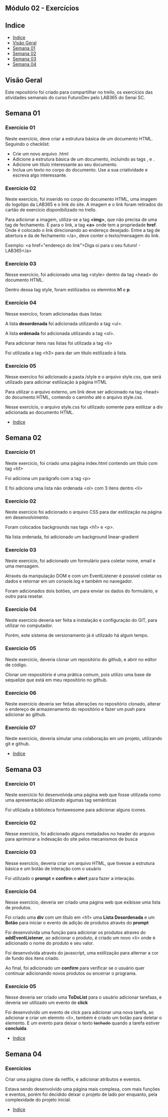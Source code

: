 ## Módulo 02 - Exercícios

## Indice

- [Indice](#indice)
- [Visão Geral](#visão-geral)
- [Semana 01](#semana-01)
- [Semana 02](#semana-02)
- [Semana 03](#semana-03)
- [Semana 04](#semana-04)

## Visão Geral
<p>Este repositório foi criado para compartilhar no trello, os exercícios das atividades semanais do curso FuturoDev pelo LAB365 do Senai SC.</p>

## Semana 01
<h3>Exercício 01</h3>
<p>Neste exercício,
 deve criar a estrutura básica de um documento HTML. Seguindo o checklist:</p>
 <ul>
 <li>Crie um novo arquivo .html</li>
 <li>Adicione a estrutura básica de um documento, incluindo as tags <html>, <head> e <body>.</li>
 <li>Adicione um título interessante ao seu documento.</li>
 <li>Inclua um texto no corpo do documento. Use a sua criatividade e escreva algo interessante.</li>
 </ul>

 <h3>Exercício 02</h3>
 <p>Neste exercício, foi inserido no corpo do documento HTML, uma imagem do logotipo da LAB365 e o link do site. A imagem e o link foram retirados do cartão de exercício disponibilizado no trello.</p>
 <p>Para adicionar a imagem, utiliza-se a tag <span style="font-weight: bolder;">&lt;img&gt;</span>, que não precisa de uma tag de fechamento. E para o link, a tag <span style="font-weight: bolder;">&lt;a&gt;</span> onde tem a propriedade <span style="font-weight:bolder;">href</span>. Onde é colocado o link direcionando ao endereço desejado. Entre a tag de abertura e da de fechamento &lt;/a&gt;, deve conter o texto/mensagem do link.</p>
 <p>Exemplo: &lt;a href="endereço do link"&gt;Diga oi para o seu futuro! - LAB365&lt;/a&gt;</p>

 <h3>Exercício 03</h3>
 <p>Nesse exercício, foi adicionado uma tag &lt;style&gt; dentro da tag &lt;head&gt; do documento HTML.</p>
 <p>Dentro dessa tag style, foram estilizados os elemntos <span style="font-weight: bolder;">h1</span> e <span style="font-weight: bolder;">p</span>.</p>

 <h3>Exercício 04</h3>
 <p>Nesse exercíco, foram adicionadas duas listas:</p>
 <p>A lista <span style="font-weight: bolder;">desordenada</span> foi adicionada utilizando a tag &lt;ul&gt;.</p>
 <p>A lista <span style="font-weight: bolder;">ordenada</span> foi adicionada utilizando a tag &lt;ol&gt;.</p>
 <p>Para adicionar itens nas listas foi utilizada a tag &lt;li&gt;</p>
 <p>Foi utilizada a tag &lt;h3&gt; para dar um título estilizado à lista.</p>

 <h3>Exercício 05</h3>
 <p>Nesse exercíco foi adicionado a pasta /style e o arquivo style.css, que será utilizado para adicinar estilização à página HTML</p>
 <p>Para utilizar o arquivo externo, um link deve ser adicionado na tag &lt;head&gt; do documento HTML, contendo o caminho até o arquivo style.css.</p>
 <p>Nesse exercício, o arquivo style.css foi utilizado somente para estilizar a div adicionada ao documento HTML.</p>

- [Indice](#indice)

## Semana 02
<h3>Exercício 01</h3>
<p>Neste exercício, foi criado uma página index.html contendo um título com tag &lt;h1&gt;</p>
<p>Foi adiciona um parágrafo com a tag &lt;p&gt;</p>
<p>E foi adiciona uma lista não ordenada &lt;ol&gt; com 3 itens dentro &lt;li&gt;</p>

<h3>Exercício 02</h3>
<p>Neste exercício foi adicionado o arquivo CSS para dar estilização na página em desenvolvimento.</p>
<p>Foram colocados backgrounds nas tags &lt;h1&gt; e &lt;p&gt;.</p>
<p>Na lista ordenada, foi adicionado um background linear-gradient</p>

<h3>Exercício 03</h3>
<p>Neste exercício, foi adicionado um formulário para coletar nome, email e uma mensagem.</p>
<p>Através da manipulação DOM e com um EventListener é possível coletar os dados e retornar em um console.log e também no navegador.</p>
<p>Foram adicionados dois botões, um para enviar os dados do formulário, e outro para resetar.</p>

<h3>Exercício 04</h3>
<p>Neste exercício deveria ser feita a instalação e configuração do GIT, para utilizar no computador.</p>
<p>Porém, este sistema de versionamento já é utilizado há algum tempo.</p>

<h3>Exercício 05</h3>
<p>Neste exercício, deveria clonar um repositório do github, e abrir no editor de código.</p>
<p>Clonar um respositório é uma prática comum, pois utilizo uma base de sequelize que está em meu repositório no github.</p>

<h3>Exercício 06</h3>
<p>Neste exercício deveria ser feitas alterações no repositório clonado, alterar o endereço de armazenamento do repositório e fazer um push para adicionar ao github.</p>

<h3>Exercício 07</h3>
<p>Neste exercício, deveria simular uma colaboração em um projeto, utilizando git e github.</p>

- [Indice](#indice)

## Semana 03
<h3>Exercício 01</h3>
<p>Neste exercício foi desenvolvida uma página web que fosse utilizada como uma apresentação utilizando algumas tag semânticas</p>
<p>Foi utilizada a biblioteca fontawesome para adicionar alguns ícones.</p>

<h3>Exercício 02</h3>
<p>Nesse exercício, foi adicionado alguns metadados no header do arquivo para aprimorar a indexação do site pelos mecanismos de busca</p>

<h3>Exercício 03</h3>
<p>Nesse exercício, deveria criar um arquivo HTML, que tivesse a estrutura básica e um botão de interação com o usuário</p>
<p>Foi utilizado o <strong>prompt</strong> e <strong>confirm</strong> e <strong>alert</strong> para fazer a interação.</p>

<h3>Exercício 04</h3>
<p>Nesse exercício, deveria ser criado uma página web que exibisse uma lista de produtos.</p>
<p>Foi criado uma <strong>div</strong> com um título em &lt;h1&gt; uma <strong>Lista Desordenada</strong> e um <strong>Botão</strong> para iniciar o evento de adição de produtos através do <strong>prompt</strong></p>
<p>Foi desenvolvida uma função para adicionar os produtos atraves do <strong>addEventListener</strong>, ao adicionar o produto, é criado um novo &lt;li&gt; onde é adicionado o nome do produto e seu valor.</p>
<p>Foi desenvolvida através do javascript, uma estilização para alternar a cor de fundo dos itens criado.</p>
<p>Ao final, foi adicionado um <strong>confirm</strong> para verificar se o usuário quer continuar adicionando novos produtos ou encerrar o programa.</p>

<h3>Exercício 05</h3>
<p>Nesse deveria ser criado uma <strong>ToDoList</strong> para o usuário adicionar tarefaas, e deveria ser utilizado um evento de <strong>click</strong></p>
<p>Foi desenvolvido um evento de click para adicionar uma nova tarefa, ao adicionar e criar um elemnto &lt;li&gt;, também é criado um botão para deletar o elemento. E um evento para deixar o texto <del>tachado</del> quando a tarefa estiver <strong>concluída</strong>.</p>

- [Indice](#indice)

## Semana 04
<h3>Exercícios</h3>
<p>Criar uma página clone da netflix, e adicionar atributos e eventos.</p>
<p>Estava sendo desenvolvido uma página mais complexa, com mais funções e eventos, porém foi decidido deixar o projeto de lado por enquanto, pela complexidade do projeto inicial.</p>

- [Indice](#indice)
